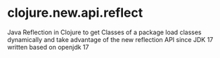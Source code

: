 # clojure.new.api.reflect
 Java Reflection in Clojure to get Classes of a package load classes dynamically and take advantage of the new reflection API since JDK 17 written based on openjdk 17
